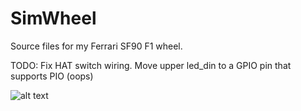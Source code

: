 # SimWheel

Source files for my Ferrari SF90 F1 wheel.

TODO:
Fix HAT switch wiring.
Move upper led_din to a GPIO pin that supports PIO (oops)

![alt text](https://github.com/BigBadLoser/SimWheel/images/overview.png "PICTURE")